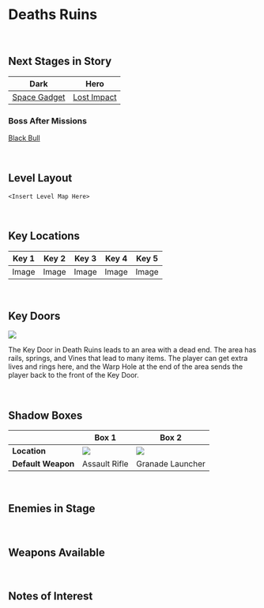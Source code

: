 # Deaths Ruins

<br />

## Next Stages in Story
|Dark|Hero|
|--|--|
|[Space Gadget](../SpaceGadget)|[Lost Impact](../LostImpact)|

### Boss After Missions
[Black Bull](../../Bosses/BlackBull)

<br />

## Level Layout
```
<Insert Level Map Here>
```

<br />

## Key Locations
|Key 1|Key 2|Key 3|Key 4|Key 5|
|--|--|--|--|--|
|Image|Image|Image|Image|Image|

<br />

## Key Doors
[ ![](../../img/KeyDoors/DeathRuins/DeathRuinsKeyDoor.png) ](../../img/KeyDoors/DeathRuins/DeathRuinsKeyDoor.png)

The Key Door in Death Ruins leads to an area with a dead end. The area has rails, springs, and Vines that lead to many items. The player can get extra lives and rings here, and the Warp Hole at the end of the area sends the player back to the front of the Key Door.

<br />

## Shadow Boxes
| |Box 1|Box 2|
|-|-|-|
|__Location__|[ ![](../../img/ShadowBoxes/DeathRuinsShadowBox1.png) ](../../img/ShadowBoxes/DeathRuinsShadowBox1.png)|[ ![](../../img/ShadowBoxes/DeathRuinsShadowBox2.png) ](../../img/ShadowBoxes/DeathRuinsShadowBox2.png)|
|__Default Weapon__|Assault Rifle|Granade Launcher|

<br />

## Enemies in Stage

<br />

## Weapons Available

<br />

## Notes of Interest

<br />
